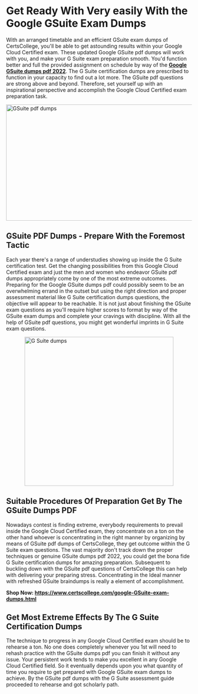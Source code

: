 <h1><strong>Get Ready With Very easily With the Google GSuite Exam Dumps&nbsp;</strong></h1>
<p><span style="font-weight: 400;">With an arranged timetable and an efficient  GSuite exam dumps of CertsCollege, you'll be able to get astounding results within your Google Cloud Certified exam. These updated Google GSuite pdf dumps will work with you, and make your G Suite exam preparation smooth. You'd function better and full the provided assignment on schedule by way of the <strong><a href="https://www.certscollege.com/google-GSuite-exam-dumps.html">Google GSuite dumps pdf 2022</a></strong>. The G Suite certification dumps are prescribed to function in your capacity to find out a lot more. The  GSuite pdf questions are strong above and beyond. Therefore, set yourself up with an inspirational perspective and accomplish the Google Cloud Certified exam preparation task.&nbsp;</span></p>
<p><span style="font-weight: 400;"><img style="display: block; margin-left: auto; margin-right: auto;" src="https://i.ibb.co/CPDK3ps/Yellow-and-Blue-Initiative-Blog-Banner.png" alt="GSuite pdf dumps" width="559" height="315" /></span></p>
<h2><strong>GSuite PDF Dumps - Prepare With the Foremost Tactic</strong></h2>
<p><span style="font-weight: 400;">Each year there's a range of understudies showing up inside the G Suite certification test. Get the changing possibilities from this Google Cloud Certified exam and just the men and women who endeavor GSuite pdf dumps appropriately come by one of the most extreme outcomes. Preparing for the Google GSuite dumps pdf could possibly seem to be an overwhelming errand in the outset but using the right direction and proper assessment material like G Suite certification dumps questions, the objective will appear to be reachable. It is not just about finishing the GSuite exam questions as you'll require higher scores to format by way of the GSuite exam dumps and complete your cravings with discipline. With all the help of GSuite pdf questions, you might get wonderful imprints in G Suite exam questions.</span></p>
<p><span style="font-weight: 400;"><a href="https://tinyurl.com/ydzbvzfm"><img style="display: block; margin-left: auto; margin-right: auto;" src="https://i.ibb.co/9tMrhdY/Teacher-Appreciation-Invitation.png" alt="G Suite dumps " width="404" height="404" /></a></span></p>
<h2><strong>Suitable Procedures Of Preparation Get By The GSuite Dumps PDF</strong></h2>
<p><span style="font-weight: 400;">Nowadays contest is finding extreme, everybody requirements to prevail inside the Google Cloud Certified exam, they concentrate on a ton on the other hand whoever is concentrating in the right manner by organizing by means of GSuite pdf dumps of CertsCollege, they get outcome within the G Suite exam questions. The vast majority don't track down the proper techniques or genuine GSuite dumps pdf 2022, you could get the bona fide G Suite certification dumps for amazing preparation. Subsequent to buckling down with the  GSuite pdf questions of CertsCollege this can help with delivering your preparing stress. Concentrating in the Ideal manner with refreshed GSuite braindumps is really a element of accomplishment.</span></p>
<p><span style="font-weight: 400;"><strong>Shop Now: <a href="https://www.certscollege.com/google-GSuite-exam-dumps.html">https://www.certscollege.com/google-GSuite-exam-dumps.html</a></strong></span></p>
<h2><strong>Get Most Extreme Effects By The G Suite Certification Dumps</strong></h2>
<p><span style="font-weight: 400;">The technique to progress in any Google Cloud Certified exam should be to rehearse a ton. No one does completely whenever you 1st will need to rehash practice with the GSuite dumps pdf you can finish it without any issue. Your persistent work tends to make you excellent in any Google Cloud Certified field. So it eventually depends upon you what quantity of time you require to get prepared with Google GSuite exam dumps to achieve. By the GSuite pdf dumps with the G Suite assessment guide proceeded to rehearse and got scholarly path.</span></p>
